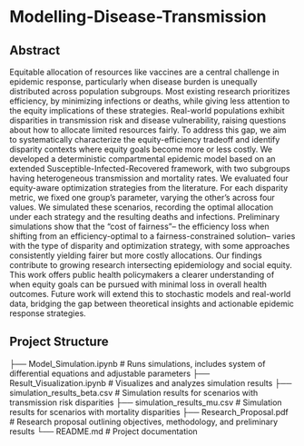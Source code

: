 # Modelling-Disease-Transmission

## Abstract 
Equitable allocation of resources like vaccines are a central challenge in epidemic response, particularly when disease burden is unequally distributed across population subgroups. Most existing research prioritizes efficiency, by minimizing infections or deaths, while giving less attention to the equity implications of these strategies. Real-world populations exhibit disparities in transmission risk and disease vulnerability, raising questions about how to allocate limited resources fairly. To address this gap, we aim to systematically characterize the equity-efficiency tradeoff and identify disparity contexts where equity goals become more or less costly. We developed a deterministic compartmental epidemic model based on an extended Susceptible-Infected-Recovered framework, with two subgroups having heterogeneous transmission and mortality rates. We evaluated four equity-aware optimization strategies from the literature. For each disparity metric, we fixed one group’s parameter, varying the other’s across four values. We simulated these scenarios, recording the optimal allocation under each strategy and the resulting deaths and infections. Preliminary simulations show that the “cost of fairness”– the efficiency loss when shifting from an efficiency-optimal to a fairness-constrained solution– varies with the type of disparity and optimization strategy, with some approaches consistently yielding fairer but more costly allocations. Our findings contribute to growing research intersecting epidemiology and social equity. This work offers public health policymakers a clearer understanding of when equity goals can be pursued with minimal loss in overall health outcomes. Future work will extend this to stochastic models and real-world data, bridging the gap between theoretical insights and actionable epidemic response strategies.

## Project Structure 
├── Model_Simulation.ipynb         # Runs simulations, includes system of differential equations and adjustable parameters
├── Result_Visualization.ipynb     # Visualizes and analyzes simulation results
├── simulation_results_beta.csv     # Simulation results for scenarios with transmission risk disparities
├── simulation_results_mu.csv       # Simulation results for scenarios with mortality disparities
├── Research_Proposal.pdf           # Research proposal outlining objectives, methodology, and preliminary results
└── README.md                       # Project documentation
